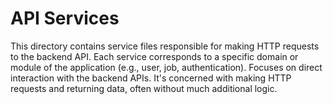 # API Services

This directory contains service files responsible for making HTTP requests to the backend API. Each service corresponds to a specific domain or module of the application (e.g., user, job, authentication). Focuses on direct interaction with the backend APIs. It's concerned with making HTTP requests and returning data, often without much additional logic.
